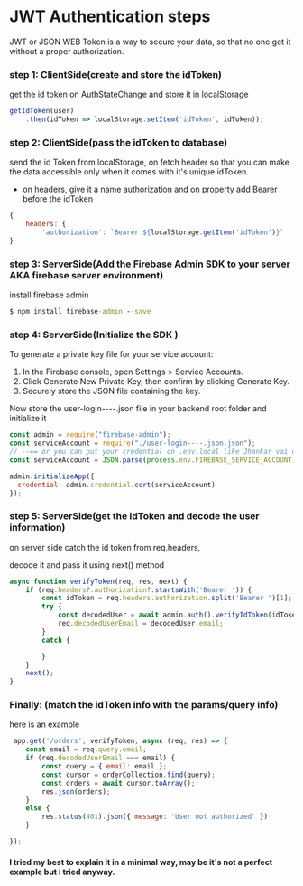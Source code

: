 # JWT Authentication steps

JWT or JSON WEB Token is a way to secure your data, so 
that no one get it without a proper authorization. 

### step 1: ClientSide(create and store the idToken)
get the id token on AuthStateChange and store it in localStorage  
``` js
getIdToken(user)
    .then(idToken => localStorage.setItem('idToken', idToken));
```

### step 2: ClientSide(pass the idToken to database)
send the id Token from localStorage, on fetch header so that you can 
make the data accessible only when it comes with it's unique idToken.
- on headers, give it a name authorization and on property add Bearer before the idToken
``` js
{
    headers: {
        'authorization': `Bearer ${localStorage.getItem('idToken')}`
}
```

### step 3: ServerSide(Add the Firebase Admin SDK to your server AKA firebase server environment)

install firebase admin
``` cmd
$ npm install firebase-admin --save
```
### step 4: ServerSide(Initialize the SDK )

To generate a private key file for your service account:

1. In the Firebase console, open Settings > Service Accounts.
2. Click Generate New Private Key, then confirm by clicking Generate Key.
3. Securely store the JSON file containing the key.

Now store the user-login----.json file in your backend root folder and 
initialize it 
```js
const admin = require("firebase-admin");
const serviceAccount = require("./user-login----.json.json");
// --== or you can put your credential on .env.local like Jhankar vai did ==-- \\
const serviceAccount = JSON.parse(process.env.FIREBASE_SERVICE_ACCOUNT);

admin.initializeApp({
  credential: admin.credential.cert(serviceAccount)
});
```


### step 5: ServerSide(get the idToken and decode the user information)
on server side catch the id token from req.headers, 

decode it and pass it using next() method
```js
async function verifyToken(req, res, next) {
    if (req.headers?.authorization?.startsWith('Bearer ')) {
        const idToken = req.headers.authorization.split('Bearer ')[1];
        try {
            const decodedUser = await admin.auth().verifyIdToken(idToken);
            req.decodedUserEmail = decodedUser.email;
        }
        catch {

        }
    }
    next();
}
```

### Finally: (match the idToken info with the params/query info)
here is an example

```js
 app.get('/orders', verifyToken, async (req, res) => {
    const email = req.query.email;
    if (req.decodedUserEmail === email) {
        const query = { email: email };
        const cursor = orderCollection.find(query);
        const orders = await cursor.toArray();
        res.json(orders);
    }
    else {
        res.status(401).json({ message: 'User not authorized' })
    }

});
```

#### I tried my best to explain it in a minimal way, may be it's not a perfect example but i tried anyway.